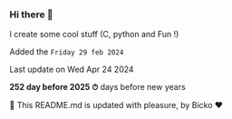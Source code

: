 ### Hi there 👋

I create some cool stuff (C, python and Fun !)

Added the `Friday 29 feb 2024`

Last update on Wed Apr 24 2024

**252 day before 2025 ⏱** days before new years

🤖 This README.md is updated with pleasure, by Bicko ❤️

